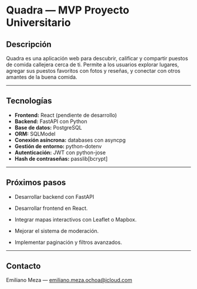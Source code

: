 # Quadra — MVP Proyecto Universitario

## Descripción

Quadra es una aplicación web para descubrir, calificar y compartir puestos de comida callejera cerca de ti. Permite a los usuarios explorar lugares, agregar sus puestos favoritos con fotos y reseñas, y conectar con otros amantes de la buena comida.

---

## Tecnologías

- **Frontend:** React (pendiente de desarrollo)
- **Backend:** FastAPI con Python
- **Base de datos:** PostgreSQL
- **ORM:** SQLModel
- **Conexión asíncrona:** databases con asyncpg
- **Gestión de entorno:** python-dotenv
- **Autenticación:** JWT con python-jose
- **Hash de contraseñas:** passlib[bcrypt]

---

## Próximos pasos

- Desarrollar backend con FastAPI

- Desarrollar frontend en React.

- Integrar mapas interactivos con Leaflet o Mapbox.

- Mejorar el sistema de moderación.

- Implementar paginación y filtros avanzados.

---

## Contacto

Emiliano Meza — emiliano.meza.ochoa@icloud.com